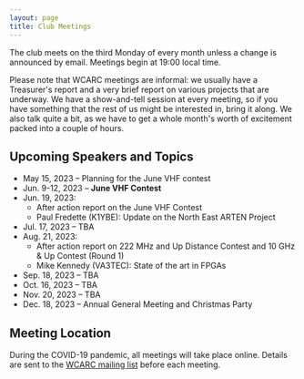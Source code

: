 ```yaml
---
layout: page
title: Club Meetings
---
```


The club meets on the third Monday of every month unless a change is
announced by email. Meetings begin at 19:00 local time.

Please note that WCARC meetings are informal: we usually have a
Treasurer's report and a very brief report on various projects that are
underway. We have a show-and-tell session at every meeting, so if you have
something that the rest of us might be interested in, bring it along. We also
talk quite a bit, as we have to get a whole month's worth of excitement packed
into a couple of hours.

## Upcoming Speakers and Topics

* May 15, 2023 – Planning for the June VHF contest
* Jun. 9-12, 2023 – **June VHF Contest**
* Jun. 19, 2023:
  * After action report on the June VHF Contest
  * Paul Fredette (K1YBE): Update on the North East ARTEN Project
* Jul. 17, 2023 – TBA
* Aug. 21, 2023:
  * After action report on 222 MHz and Up Distance Contest and 10 GHz & Up Contest (Round 1)
  * Mike Kennedy (VA3TEC): State of the art in FPGAs
* Sep. 18, 2023 – TBA
* Oct. 16, 2023 – TBA
* Nov. 20, 2023 – TBA
* Dec. 18, 2023 – Annual General Meeting and Christmas Party

## Meeting Location

During the COVID-19 pandemic, all meetings will take place online. Details are
sent to the [WCARC mailing list](https://groups.io/g/wcclist/topics) before each
meeting.
